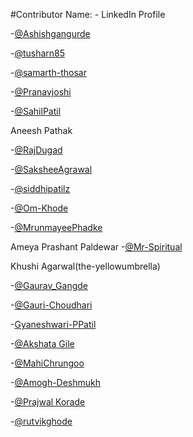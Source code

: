 #Contributor Name: - LinkedIn Profile


-[@Ashishgangurde](https://www.linkedin.com/in/ashish-gangurde/)  

-[@tusharn85](https://www.linkedin.com/in/tushar-nasery/)

-[@samarth-thosar](https://www.linkedin.com/in/samarth-thosar-076711234/) 

-[@Pranavjoshi](https://www.linkedin.com/in/pranav-joshi-168298231/)

-[@SahilPatil](www.linkedin.com/in/sahil-patil-3aa186217)

Aneesh Pathak

-[@RajDugad](https://www.linkedin.com/in/dugad-raj-011742230/)

-[@SaksheeAgrawal](https://www.linkedin.com/in/sakshee-agrawal-b600a4238/) 

-[@siddhipatilz](https://www.linkedin.com/in/siddhi-patil-19325b245/)

-[@Om-Khode](https://www.linkedin.com/in/om-khode/)

-[@MrunmayeePhadke](https://www.linkedin.com/in/mrunmayee-phadke-635060241/)

Ameya Prashant Paldewar -[@Mr-Spiritual](https://www.linkedin.com/in/ameya-paldewar/)

Khushi Agarwal(the-yellowumbrella)

-[@Gaurav_Gangde](https://www.linkedin.com/in/gaurav-gangde-b4ab1a229)

-[@Gauri-Choudhari](https://www.linkedin.com/in/gauri-choudhari-305193231/)

-[Gyaneshwari-PPatil](https://www.linkedin.com/in/gyaneshwari58)

-[@Akshata Gile](https://www.linkedin.com/in/akshata-gile-42a46b231)

-[@MahiChrungoo](https://www.linkedin.com/in/mahi-chrungoo)

-[@Amogh-Deshmukh](https://www.linkedin.com/in/amogh-deshmukh-68bb99231/)

-[@Prajwal Korade](www.linkedin.com/in/prajwal-korade-43a323231)

-[@rutvikghode](https://www.linkedin.com/in/rutvik-ghode-6a35a9231)


